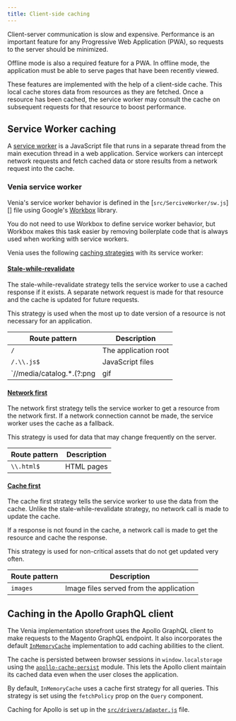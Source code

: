 ```yaml
---
title: Client-side caching
---
```


Client-server communication is slow and expensive.
Performance is an important feature for any Progressive Web Application (PWA), so
requests to the server should be minimized.

Offline mode is also a required feature for a PWA.
In offline mode, the application must be able to serve pages that have been recently viewed.

These features are implemented with the help of a client-side cache.
This local cache stores data from resources as they are fetched.
Once a resource has been cached, the service worker may consult the cache on subsequent requests for that resource to boost performance.

## Service Worker caching

A [service worker][] is a JavaScript file that runs in a separate thread from the main execution thread in a web application.
Service workers can intercept network requests and fetch cached data or store results from a network request into the cache.

### Venia service worker

Venia's service worker behavior is defined in the [`src/SerciveWorker/sw.js`][] file using Google's [Workbox][] library.

You do not need to use Workbox to define service worker behavior, but
Workbox makes this task easier by removing boilerplate code that is always used when working with service workers.

Venia uses the following [caching strategies][] with its service worker:

#### [Stale-while-revalidate][]

The stale-while-revalidate strategy tells the service worker to use a cached response if it exists.
A separate network request is made for that resource and the cache is updated for future requests.

This strategy is used when the most up to date version of a resource is not necessary for an application.

| Route pattern                                     | Description          |
| ------------------------------------------------- | -------------------- |
| `/`                                               | The application root |
| `/.\\.js$`                                        | JavaScript files     |
| `/\/media\/catalog.*\.(?:png|gif|jpg|jpeg|svg)$/` | Catalog image files  |

#### [Network first][]

The network first strategy tells the service worker to get a resource from the network first.
If a network connection cannot be made, the service worker uses the cache as a fallback.

This strategy is used for data that may change frequently on the server.

| Route pattern | Description |
| ------------- | ----------- |
| `\\.html$`    | HTML pages  |

#### [Cache first][]

The cache first strategy tells the service worker to use the data from the cache.
Unlike the stale-while-revalidate strategy, no network call is made to update the cache.

If a response is not found in the cache, a network call is made to get the resource and cache the response.

This strategy is used for non-critical assets that do not get updated very often.

| Route pattern | Description                             |
| ------------- | --------------------------------------- |
| `images`      | Image files served from the application |

## Caching in the Apollo GraphQL client

The Venia implementation storefront uses the Apollo GraphQL client to make requests to the Magento GraphQL endpoint.
It also incorporates the default [`InMemoryCache`][] implementation to add caching abilities to the client.

The cache is persisted between browser sessions in `window.localstorage` using the [`apollo-cache-persist`][] module.
This lets the Apollo client maintain its cached data even when the user closes the application.

By default, `InMemoryCache` uses a cache first strategy for all queries.
This strategy is set using the `fetchPolicy` prop on the `Query` component.

Caching for Apollo is set up in the [`src/drivers/adapter.js`][] file.

[service worker]: https://developers.google.com/web/ilt/pwa/introduction-to-service-worker
[`src/ServiceWorker/sw.js`]: https://github.com/magento/pwa-studio/blob/master/packages/venia-concept/src/ServiceWorker/sw.js
[workbox]: https://developers.google.com/web/tools/workbox/
[caching strategies]: https://developers.google.com/web/tools/workbox/modules/workbox-strategies
[stale-while-revalidate]: https://developers.google.com/web/fundamentals/instant-and-offline/offline-cookbook/#stale-while-revalidate
[network first]: https://developers.google.com/web/fundamentals/instant-and-offline/offline-cookbook/#network-falling-back-to-cache
[cache first]: https://developers.google.com/web/fundamentals/instant-and-offline/offline-cookbook/#cache-falling-back-to-network
[`inmemorycache`]: https://www.apollographql.com/docs/react/advanced/caching
[`apollo-cache-persist`]: https://github.com/apollographql/apollo-cache-persist
[`src/drivers/adapter.js`]: https://github.com/magento/pwa-studio/blob/master/packages/venia-ui/lib/drivers/adapter.js
